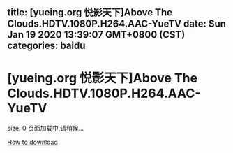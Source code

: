 
title: [yueing.org 悦影天下]Above The Clouds.HDTV.1080P.H264.AAC-YueTV
date: Sun Jan 19 2020 13:39:07 GMT+0800 (CST)    
categories: baidu
---

# [yueing.org 悦影天下]Above The Clouds.HDTV.1080P.H264.AAC-YueTV
size: 0
 页面加载中,请稍候...
 

[How to download](https://bpcam.bemobtrk.com/go/2ceec3aa-1ca2-46d6-b9ff-aaa5c184517c?jno=1905)